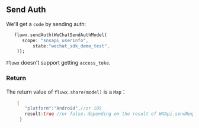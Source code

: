 ## Send Auth
We'll get a `code` by sending auth:
```dart
   fluwx.sendAuth(WeChatSendAuthModel(
      scope: "snsapi_userinfo",
          state:"wechat_sdk_demo_test",
    ));
```
`Fluwx` doesn't support getting `access_toke`.
### Return
 The return value of `fluwx.share(model)` is a `Map`：
```dart
    {
       "platform":"Android",//or iOS
       result:true //or false，depending on the result of WXApi.sendRequest()
     }
```